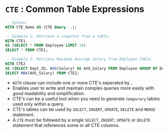 # `CTE` : Common Table Expressions

```sql
-- Syntax:
WITH CTE_Name AS (CTE Query...);

-- Example 1: Retrieve a snapshot from a table.
WITH CTE1 
AS (SELECT * FROM Employee LIMIT 10)
SELECT * FROM CTE1;

-- Example 2: Retrieve Maximum Average Salary from Employee Table.
WITH CTE2 
AS (SELECT Dept_ID, AVG(Salary) AS AVG_Salary FROM Employee GROUP BY Dept_ID)
SELECT MAX(AVG_Salary) FROM CTE2;
```

- `WITH` clause can include one or more CTE's seperated by `,`
- Enables user to write and maintain complex queries more easily with good readability and simplification.
- CTE's can be a useful tool when you need to generate `temporary` tables used only within a query.
- CTE's tables can be used by `SELECT`, `INSERT`, `UPDATE`, `DELETE` and `MERGE` statement.
- A `CTE` must be followed by a single `SELECT`, `INSERT`, `UPDATE` or `DELETE` statement that references some or all CTE columns.
